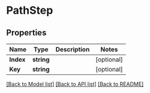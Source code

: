 # PathStep

## Properties

Name | Type | Description | Notes
------------ | ------------- | ------------- | -------------
**Index** | **string** |  | [optional] 
**Key** | **string** |  | [optional] 

[[Back to Model list]](../README.md#documentation-for-models) [[Back to API list]](../README.md#documentation-for-api-endpoints) [[Back to README]](../README.md)


